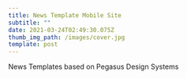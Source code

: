 ```yaml
---
title: News Template Mobile Site
subtitle: ""
date: 2021-03-24T02:49:30.075Z
thumb_img_path: /images/cover.jpg
template: post
---
```

News Templates based on Pegasus Design Systems